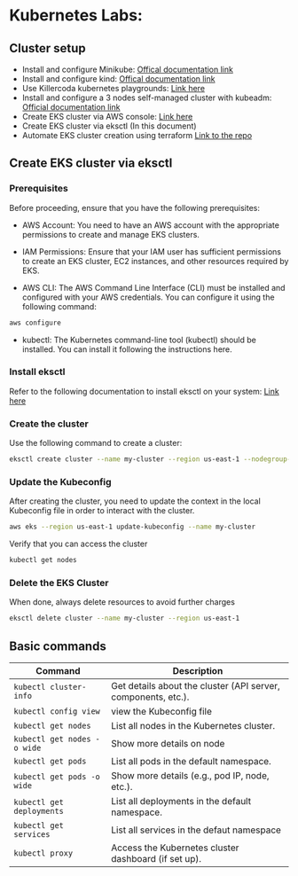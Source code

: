 # Kubernetes Labs:
## Cluster setup

- Install and configure Minikube: [Offical documentation link](https://minikube.sigs.k8s.io/docs/start/)
- Install and configure kind: [Offical documentation link](https://kind.sigs.k8s.io/docs/user/quick-start/#installation)
- Use Killercoda kubernetes playgrounds: [Link here](https://killercoda.com/)
- Install and configure a 3 nodes self-managed cluster with kubeadm: [Official documentation link](https://kubernetes.io/docs/setup/production-environment/tools/kubeadm/install-kubeadm/)
- Create EKS cluster via AWS console: [Link here](https://docs.aws.amazon.com/eks/latest/userguide/create-cluster.html#step2-console)
- Create EKS cluster via eksctl (In this document)
- Automate EKS cluster creation using terraform [Link to the repo](https://github.com/utrains/provision-eks-cluster-with-terraform.git)

## Create EKS cluster via eksctl

### Prerequisites
Before proceeding, ensure that you have the following prerequisites:

- AWS Account: You need to have an AWS account with the appropriate permissions to create and manage EKS clusters.

- IAM Permissions: Ensure that your IAM user has sufficient permissions to create an EKS cluster, EC2 instances, and other resources required by EKS.

- AWS CLI: The AWS Command Line Interface (CLI) must be installed and configured with your AWS credentials. You can configure it using the following command:
```bash
aws configure
```
- kubectl: The Kubernetes command-line tool (kubectl) should be installed. You can install it following the instructions here.

### Install eksctl
Refer to the following documentation to install eksctl on your system: [Link here](https://eksctl.io/installation/)

### Create the cluster
Use the following command to create a cluster:
```bash
eksctl create cluster --name my-cluster --region us-east-1 --nodegroup-name my-nodes --node-type t3.small --nodes 2 --nodes-min 1 --nodes-max 2
```

### Update the Kubeconfig

After creating the cluster, you need to update the context in the local Kubeconfig file in order to interact with the cluster.

```bash
aws eks --region us-east-1 update-kubeconfig --name my-cluster
```
Verify that you can access the cluster
```bash
kubectl get nodes
```
### Delete the EKS Cluster

When done, always delete resources to avoid further charges 
```bash
eksctl delete cluster --name my-cluster --region us-east-1
```

## Basic commands
| **Command**                                      | **Description**                                                                 |
|--------------------------------------------------|---------------------------------------------------------------------------------|
| `kubectl cluster-info`                           | Get details about the cluster (API server, components, etc.).                   |
| `kubectl config view`                            | view the Kubeconfig file                   |
| `kubectl get nodes`                              | List all nodes in the Kubernetes cluster.                                       |
| `kubectl get nodes -o wide`                      | Show more details on node                                  |
| `kubectl get pods`                               | List all pods in the default namespace.                                        |
| `kubectl get pods -o wide`                       | Show more details (e.g., pod IP, node, etc.).                                   |
| `kubectl get deployments`                        | List all deployments in the default namespace.                                  |
| `kubectl get services`                           | List all services in the defaut namespace                                            |
| `kubectl proxy`                                  | Access the Kubernetes cluster dashboard (if set up).                            |



